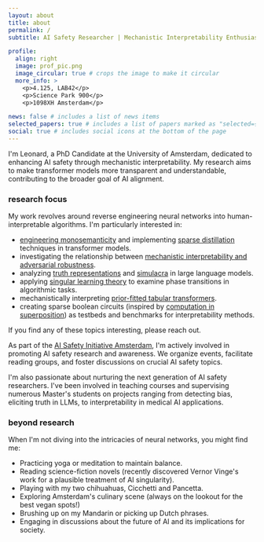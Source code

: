 ```yaml
---
layout: about
title: about
permalink: /
subtitle: AI Safety Researcher | Mechanistic Interpretability Enthusiast | PhD Candidate at the <a href='https://www.uva.nl/en/profile/b/e/l.f.bereska/l.f.bereska.html'>University of Amsterdam</a>.

profile:
  align: right
  image: prof_pic.png
  image_circular: true # crops the image to make it circular
  more_info: >
    <p>4.125, LAB42</p>
    <p>Science Park 900</p>
    <p>1098XH Amsterdam</p>

news: false # includes a list of news items
selected_papers: true # includes a list of papers marked as "selected={true}"
social: true # includes social icons at the bottom of the page
---
```


I'm Leonard, a PhD Candidate at the University of Amsterdam, dedicated to enhancing AI safety through mechanistic interpretability. My research aims to make transformer models more transparent and understandable, contributing to the broader goal of AI alignment.

### research focus

My work revolves around reverse engineering neural networks into human-interpretable algorithms. I'm particularly interested in:

- [engineering monosemanticity](https://arxiv.org/abs/2211.09169) and implementing [sparse distillation](https://www.lesswrong.com/posts/MXabwqMwo3rkGqEW8/sparse-mlp-distillation) techniques in transformer models.
- investigating the relationship between [mechanistic interpretability and adversarial robustness](https://leonardbereska.github.io/blog/2024/mechrobustproposal/).
- analyzing [truth representations](http://arxiv.org/abs/2312.01037) and [simulacra](https://generative.ink/posts/simulators/) in large language models.
- applying [singular learning theory](https://edmundlth.github.io/posts/overview-of-singular-learning-theory/) to examine phase transitions in algorithmic tasks.
- mechanistically interpreting [prior-fitted tabular transformers](https://arxiv.org/abs/2207.01848).
- creating sparse boolean circuits (inspired by [computation in superposition](https://arxiv.org/abs/2408.05451)) as testbeds and benchmarks for interpretability methods.
 
If you find any of these topics interesting, please reach out.

As part of the [AI Safety Initiative Amsterdam](https://aisafetyamsterdam.com/), I'm actively involved in promoting AI safety research and awareness. We organize events, facilitate reading groups, and foster discussions on crucial AI safety topics.

I'm also passionate about nurturing the next generation of AI safety researchers. I've been involved in teaching courses and supervising numerous Master's students on projects ranging from detecting bias, eliciting truth in LLMs, to interpretability in medical AI applications.

### beyond research

When I'm not diving into the intricacies of neural networks, you might find me:

- Practicing yoga or meditation to maintain balance.
- Reading science-fiction novels (recently discovered Vernor Vinge's work for a plausible treatment of AI singularity).
- Playing with my two chihuahuas, Cicchetti and Pancetta. 
- Exploring Amsterdam's culinary scene (always on the lookout for the best vegan spots!)
- Brushing up on my Mandarin or picking up Dutch phrases.
- Engaging in discussions about the future of AI and its implications for society.
